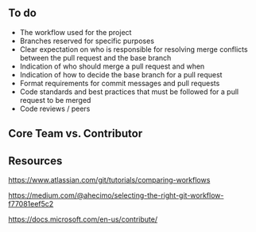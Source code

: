 ## To do
- The workflow used for the project
- Branches reserved for specific purposes
- Clear expectation on who is responsible for resolving merge conflicts between the pull request and the base branch
- Indication of who should merge a pull request and when
- Indication of how to decide the base branch for a pull request
- Format requirements for commit messages and pull requests
- Code standards and best practices that must be followed for a pull request to be merged
- Code reviews / peers

## Core Team vs. Contributor

## Resources
https://www.atlassian.com/git/tutorials/comparing-workflows

https://medium.com/@ahecimo/selecting-the-right-git-workflow-f77081eef5c2

https://docs.microsoft.com/en-us/contribute/
